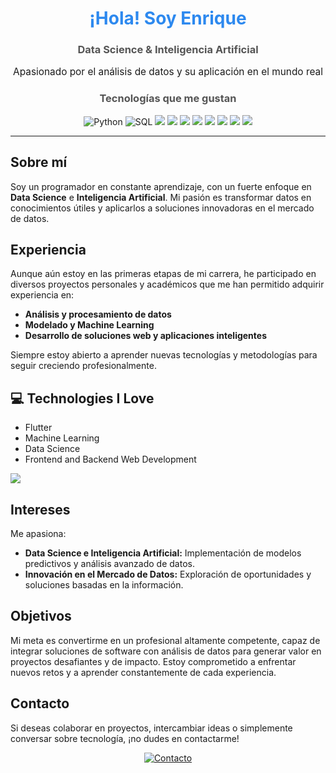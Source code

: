 <div align="center">
  <h1 style="color: #2d89ef;">¡Hola! Soy Enrique</h1>
  <h3 style="color: #555;">Data Science & Inteligencia Artificial</h3>
  <p style="font-size: 1.1em;">Apasionado por el análisis de datos y su aplicación en el mundo real</p>
  <!-- Puedes incluir una imagen de perfil o logo aquí -->
  <!-- <img src="URL_DE_TU_IMAGEN" alt="DKuaik" width="150px"> -->
</div>

<div align="center">
  <h3 style="color: #555;">Tecnologías que me gustan</h3>
  <!-- Badges de habilidades y tecnologías -->
  <img src="https://img.shields.io/badge/Python-3776AB?style=for-the-badge&logo=python&logoColor=white" alt="Python">
  <img src="https://img.shields.io/badge/SQL-4479A1?style=for-the-badge&logo=MySQL&logoColor=white" alt="SQL">
  <img src="https://img.shields.io/badge/docker-%230db7ed.svg?style=for-the-badge&logo=docker&logoColor=white">
  <img src="https://img.shields.io/badge/postgres-%23316192.svg?style=for-the-badge&logo=postgresql&logoColor=white">
  <img src="https://img.shields.io/badge/sqlite-%2307405e.svg?style=for-the-badge&logo=sqlite&logoColor=white" >
  <img src="https://img.shields.io/badge/FastAPI-005571?style=for-the-badge&logo=fastapi" >
  <img src="https://img.shields.io/badge/Hugo-black.svg?style=for-the-badge&logo=Hugo" >
  <img src="https://img.shields.io/badge/latex-%23008080.svg?style=for-the-badge&logo=latex&logoColor=white" >
  <img src="https://img.shields.io/badge/bash_script-%23121011.svg?style=for-the-badge&logo=gnu-bash&logoColor=white" >
  <img src="https://img.shields.io/badge/Linux-FCC624?style=for-the-badge&logo=linux&logoColor=black" >
  
  
  
</div>

<hr>

## Sobre mí

Soy un programador en constante aprendizaje, con un fuerte enfoque en **Data Science** e **Inteligencia Artificial**. Mi pasión es transformar datos en conocimientos útiles y aplicarlos a soluciones innovadoras en el mercado de datos.



## Experiencia

Aunque aún estoy en las primeras etapas de mi carrera, he participado en diversos proyectos personales y académicos que me han permitido adquirir experiencia en:
- **Análisis y procesamiento de datos**
- **Modelado y Machine Learning**
- **Desarrollo de soluciones web y aplicaciones inteligentes**

Siempre estoy abierto a aprender nuevas tecnologías y metodologías para seguir creciendo profesionalmente.

## :computer: Technologies I Love
* Flutter
* Machine Learning
* Data Science
* Frontend and Backend Web Development

<img src = "https://github-readme-stats.vercel.app/api/top-langs/?username=MarikIshtar007&layout=compact">

## Intereses

Me apasiona:
- **Data Science e Inteligencia Artificial:** Implementación de modelos predictivos y análisis avanzado de datos.
- **Innovación en el Mercado de Datos:** Exploración de oportunidades y soluciones basadas en la información.

## Objetivos

Mi meta es convertirme en un profesional altamente competente, capaz de integrar soluciones de software con análisis de datos para generar valor en proyectos desafiantes y de impacto. Estoy comprometido a enfrentar nuevos retos y a aprender constantemente de cada experiencia.

## Contacto

Si deseas colaborar en proyectos, intercambiar ideas o simplemente conversar sobre tecnología, ¡no dudes en contactarme!

<div align="center">
  <a href="mailto:enrq.rios.f@gmail.com">
    <img src="https://img.shields.io/badge/Contacto-enrq.rios.f@gmail.com-D14836?style=for-the-badge&logo=Gmail&logoColor=white" alt="Contacto">
  </a>
</div>
